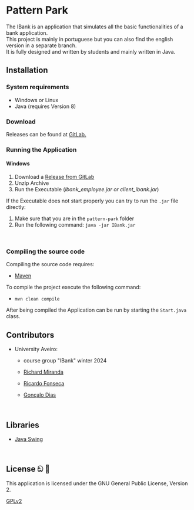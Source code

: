 # Pattern Park

The IBank is an application that simulates all the basic functionalities of a bank application.<br>
This project is mainly in portuguese but you can also find the english version in a separate branch.<br>
It is fully designed and written by students and mainly written in Java.

## Installation

### System requirements

- Windows or Linux
- Java (requires Version 8)


### Download

Releases can be found at [GitLab.](https://gitlab.hochschule-stralsund.de/pattern-park/pattern-park-app/-/releases)

### Running the Application

#### Windows

1. Download a [Release from GitLab](https://gitlab.hochschule-stralsund.de/pattern-park/pattern-park-app/-/releases)
2. Unzip Archive
3. Run the Executable (*ibank_employee.jar or client_ibank.jar*)

If the Executable does not start properly you can try to run the `.jar` file directly:

1. Make sure that you are in the ``pattern-park`` folder
2. Run the following command: `java -jar IBank.jar`

<br>

### Compiling the source code

Compiling the source code requires:

- [Maven](https://maven.apache.org/)

To compile the project execute the following command:

- `mvn clean compile`

After being compiled the Application can be run by starting the `Start.java` class.

## Contributors

- University Aveiro:
    - course group "IBank" winter 2024
    - [Richard Miranda](https://github.com/richardmiranda110)
    - [Ricardo Fonseca](https://github.com/rllko)
    - [Gonçalo Dias](https://github.com/goncalojdias)

      <br>

## Libraries

- [Java Swing](https://mvnrepository.com/artifact/org.openjfx/javafx-swing)


<br>

## License ඞ 🦦

This application is licensed under the GNU General Public License, Version 2.

[GPLv2](https://www.gnu.org/licenses/old-licenses/gpl-2.0.html)

<br>
